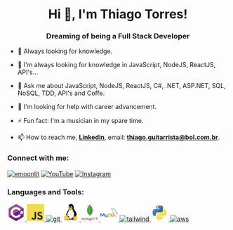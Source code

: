 <h1 align="center">Hi 👋, I'm Thiago Torres!</h1>
<h3 align="center">Dreaming of being a Full Stack Developer</h3>

- 👀 Always looking for knowledge.

- 🌱 I'm always looking for knowledge in JavaScript, NodeJS, ReactJS, API's...

- 💬 Ask me about JavaScript, NodeJS, ReactJS, C#, .NET, ASP.NET, SQL, NoSQL, TDD, API's and Coffe.

- 🤔 I'm looking for help with career advancement.

- ⚡ Fun fact: I'm a musician in my spare time.

- 📫 How to reach me, **[Linkedin](https://www.linkedin.com/in/thiago-f-torres/)**, email: **thiago.guitarrista@bol.com.br**.


<h3 align="left">Connect with me:</h3>
<p align="left">
<a href="https://www.linkedin.com/in/thiago-f-torres" target="blank"><img align="center" src="https://raw.githubusercontent.com/rahuldkjain/github-profile-readme-generator/master/src/images/icons/Social/linked-in-alt.svg" alt="emoonlit" height="30" width="40" /></a>

<a href="https://www.youtube.com/@Thiago_Torres" target="_blank">
<img align="center" src="https://raw.githubusercontent.com/rahuldkjain/github-profile-readme-generator/master/src/images/icons/Social/youtube.svg" alt="YouTube" height="30" width="40" /></a>

<a href="https://www.instagram.com/thiagotorresferrao" target="_blank">
<img align="center" src="https://raw.githubusercontent.com/rahuldkjain/github-profile-readme-generator/master/src/images/icons/Social/instagram.svg" alt="Instagram" height="30" width="40" /></a>
</p>

<h3 align="left">Languages and Tools:</h3>
<p align="left"> 
  
<a href="https://www.w3schools.com/cs/" target="_blank"> 
  <img src="https://raw.githubusercontent.com/devicons/devicon/master/icons/csharp/csharp-original.svg" alt="csharp" width="40" height="40"/>
</a> 

<a href="https://developer.mozilla.org/en-US/docs/Web/JavaScript" target="_blank"> 
  <img src="https://raw.githubusercontent.com/devicons/devicon/master/icons/javascript/javascript-original.svg" alt="javascript" width="40" height="40"/> 
</a>

<a href="https://git-scm.com/" target="_blank"> 
  <img src="https://www.vectorlogo.zone/logos/git-scm/git-scm-icon.svg" alt="git" width="40" height="40"/> 
</a> 

<a href="https://www.linux.org/" target="_blank"> 
  <img src="https://raw.githubusercontent.com/devicons/devicon/master/icons/linux/linux-original.svg" alt="linux" width="40" height="40"/> 
</a> 

<a href="https://www.mongodb.com/" target="_blank"> 
  <img src="https://raw.githubusercontent.com/devicons/devicon/master/icons/mongodb/mongodb-original-wordmark.svg" alt="mongodb" width="40" height="40"/> 
</a> 

<a href="https://www.mysql.com/" target="_blank"> 
  <img src="https://raw.githubusercontent.com/devicons/devicon/master/icons/mysql/mysql-original-wordmark.svg" alt="mysql" width="40" height="40"/> 
</a> 

<a href="https://tailwindcss.com/" target="_blank">
  <img src="https://www.vectorlogo.zone/logos/tailwindcss/tailwindcss-icon.svg" alt="tailwind" width="40" height="40"/>
</a>

<a href="https://www.python.org/" target="_blank">
  <img src="https://raw.githubusercontent.com/devicons/devicon/master/icons/python/python-original.svg" alt="python" width="40" height="40"/>
</a>

<a href="https://aws.amazon.com/" target="_blank">
  <img src="https://www.vectorlogo.zone/logos/amazon_aws/amazon_aws-icon.svg" alt="aws" width="40" height="40"/>
</a>
</p>
